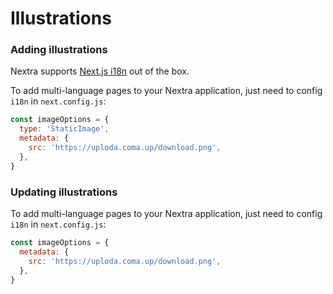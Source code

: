 # Illustrations

### Adding illustrations

Nextra supports [Next.js i18n](https://nextjs.org/docs/advanced-features/i18n-routing) out of the box.

To add multi-language pages to your Nextra application, just need to config `i18n` in `next.config.js`:

```js
const imageOptions = {
  type: 'StaticImage',
  metadata: {
    src: 'https://uploda.coma.up/download.png',
  },
}
```

### Updating illustrations

To add multi-language pages to your Nextra application, just need to config `i18n` in `next.config.js`:

```js
const imageOptions = {
  metadata: {
    src: 'https://uploda.coma.up/download.png',
  },
}
```
